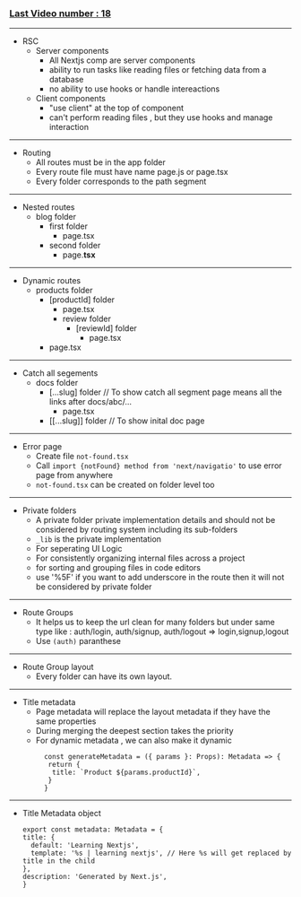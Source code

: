 ### [Last Video number : 18](https://www.youtube.com/watch?v=yE_y4EBq-EA&list=PLC3y8-rFHvwjOKd6gdf4QtV1uYNiQnruI&index=17&ab_channel=Codevolution)

---
- RSC
  - Server components
    - All Nextjs comp are server components
    - ability to run tasks like reading files or fetching data from a database
    - no ability to use hooks or handle intereactions
  - Client components
    - "use client" at the top of component
    - can't perform reading files , but they use hooks and manage interaction

---

- Routing
  - All routes must be in the app folder
  - Every route file must have name page.js or page.tsx
  - Every folder corresponds to the path segment
---
- Nested routes
    - blog folder
      - first folder
        - page.tsx
      - second folder
        - page.**tsx**
---
- Dynamic routes
  - products folder
    - [productId] folder
      - page.tsx
      - review folder 
        - [reviewId] folder
          - page.tsx
    - page.tsx
  
---
- Catch all segements
  - docs folder
    - [...slug] folder  // To show catch all segment page means all the links after docs/abc/...
      - page.tsx
    - [[...slug]] folder // To show inital doc page
---
- Error page
  - Create file `not-found.tsx`
  - Call `import {notFound} method from 'next/navigatio'` to use error page from anywhere
  -   `not-found.tsx` can be created on folder level too

---
- Private folders
  - A private folder private implementation details and should not be considered by routing system including its sub-folders
  - `_lib` is the private implementation
  - For seperating UI Logic
  - For consistently organizing internal files across a project
  - for sorting and grouping files in code editors
  - use '%5F' if you want to add underscore in the route then it will not be considered by private folder
---
- Route Groups 
  - It helps us to keep the url clean for  many folders but under same type like : auth/login, auth/signup, auth/logout => login,signup,logout
  - Use `(auth)` paranthese

---
- Route Group layout
  - Every folder can have its own layout.

---

- Title metadata
  - Page metadata will replace the layout metadata if they have the same properties
  - During merging the deepest section takes the priority 
  - For dynamic metadata , we can also make it dynamic
    ```
      const generateMetadata = ({ params }: Props): Metadata => {
       return {
        title: `Product ${params.productId}`,
       }
      }
    ```

---

- Title Metadata object
  ```
  export const metadata: Metadata = {
  title: {
    default: 'Learning Nextjs',
    template: '%s | learning nextjs', // Here %s will get replaced by title in the child
  },
  description: 'Generated by Next.js',
  }


  ```